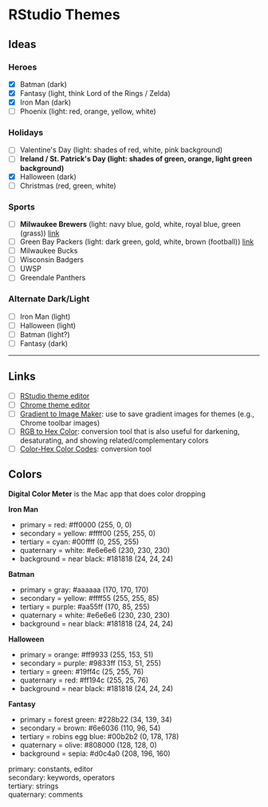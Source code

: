 # RStudio Themes

## Ideas

### Heroes
- [x] Batman (dark)
- [x] Fantasy (light, think Lord of the Rings / Zelda)
- [x] Iron Man (dark)
- [ ] Phoenix (light: red, orange, yellow, white)

### Holidays
- [ ] Valentine's Day (light: shades of red, white, pink background)
- [ ] **Ireland / St. Patrick's Day (light: shades of green, orange, light green background)**
- [x] Halloween (dark)
- [ ] Christmas (red, green, white)

### Sports
- [ ] **Milwaukee Brewers** (light: navy blue, gold, white, royal blue, green (grass)) [link](https://sportsfancovers.com/mlb-team-colors/milwaukee-brewers-team-colors/)
- [ ] Green Bay Packers (light: dark green, gold, white, brown (football)) [link](https://sportsfancovers.com/nfl-team-colors/green-bay-packers-team-colors/)
- [ ] Milwaukee Bucks
- [ ] Wisconsin Badgers
- [ ] UWSP
- [ ] Greendale Panthers

### Alternate Dark/Light
- [ ] Iron Man (light)
- [ ] Halloween (light)
- [ ] Batman (light?)
- [ ] Fantasy (dark)

---

## Links

- [ ] [RStudio theme editor](https://tmtheme-editor.herokuapp.com/#!/editor/theme/Monokai)
- [ ] [Chrome theme editor](https://www.themebeta.com/chrome-theme-creator-online.html)
- [ ] [Gradient to Image Maker](https://angrytools.com/gradient/image/): use to save gradient images for themes (e.g., Chrome toolbar images)
- [ ] [RGB to Hex Color](https://www.rgbtohex.net/rgb/): conversion tool that is also useful for darkening, desaturating, and showing related/complementary colors
- [ ] [Color-Hex Color Codes](https://www.color-hex.com/): conversion tool

## Colors

**Digital Color Meter** is the Mac app that does color dropping

**Iron Man**
* primary = red: #ff0000 (255, 0, 0)
* secondary = yellow: #ffff00 (255, 255, 0)
* tertiary = cyan: #00ffff (0, 255, 255)
* quaternary = white: #e6e6e6 (230, 230, 230)
* background = near black: #181818 (24, 24, 24)

**Batman**
* primary = gray: #aaaaaa (170, 170, 170)
* secondary = yellow: #ffff55 (255, 255, 85)
* tertiary = purple: #aa55ff (170, 85, 255)
* quaternary = white: #e6e6e6 (230, 230, 230)
* background = near black: #181818 (24, 24, 24)

**Halloween**
* primary = orange: #ff9933 (255, 153, 51)
* secondary = purple: #9833ff (153, 51, 255)
* tertiary = green: #19ff4c (25, 255, 76)
* quaternary = red: #ff194c (255, 25, 76)
* background = near black: #181818 (24, 24, 24)

**Fantasy**
* primary = forest green: #228b22 (34, 139, 34)
* secondary = brown: #6e6036 (110, 96, 54)
* tertiary = robins egg blue: #00b2b2 (0, 178, 178)
* quaternary = olive: #808000 (128, 128, 0)
* background = sepia: #d0c4a0 (208, 196, 160)

primary: constants, editor  
secondary: keywords, operators  
tertiary: strings  
quaternary: comments  

